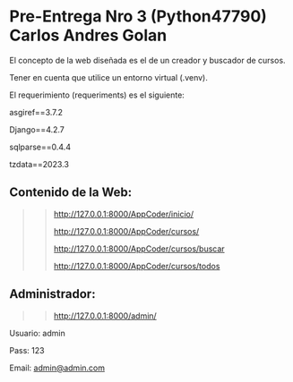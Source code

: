 # Pre-Entrega Nro 3 (Python47790) Carlos Andres Golan

El concepto de la web diseñada es el de un creador y buscador de cursos.

Tener en cuenta que utilice un entorno virtual (.venv).

El requerimiento (requeriments) es el siguiente:

asgiref==3.7.2

Django==4.2.7

sqlparse==0.4.4

tzdata==2023.3


## Contenido de la Web:

>> http://127.0.0.1:8000/AppCoder/inicio/
>> 
>> http://127.0.0.1:8000/AppCoder/cursos/
>> 
>> http://127.0.0.1:8000/AppCoder/cursos/buscar
>> 
>> http://127.0.0.1:8000/AppCoder/cursos/todos



## Administrador:

>> http://127.0.0.1:8000/admin/
>> 
Usuario: admin

Pass: 123

Email: admin@admin.com

